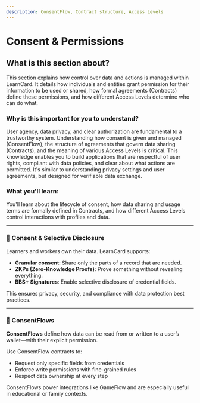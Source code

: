 ```yaml
---
description: ConsentFlow, Contract structure, Access Levels
---
```


# Consent & Permissions

## **What is this section about?**&#x20;

This section explains how control over data and actions is managed within LearnCard. It details how individuals and entities grant permission for their information to be used or shared, how formal agreements (Contracts) define these permissions, and how different Access Levels determine who can do what.

### **Why is this important for you to understand?**&#x20;

User agency, data privacy, and clear authorization are fundamental to a trustworthy system. Understanding how consent is given and managed (ConsentFlow), the structure of agreements that govern data sharing (Contracts), and the meaning of various Access Levels is critical. This knowledge enables you to build applications that are respectful of user rights, compliant with data policies, and clear about what actions are permitted. It's similar to understanding privacy settings and user agreements, but designed for verifiable data exchange.

### **What you'll learn:**&#x20;

You'll learn about the lifecycle of consent, how data sharing and usage terms are formally defined in Contracts, and how different Access Levels control interactions with profiles and data.

***

### 🧾 Consent & Selective Disclosure

Learners and workers own their data. LearnCard supports:

* **Granular consent**: Share only the parts of a record that are needed.
* **ZKPs (Zero-Knowledge Proofs)**: Prove something without revealing everything.
* **BBS+ Signatures**: Enable selective disclosure of credential fields.

This ensures privacy, security, and compliance with data protection best practices.

***

### 🔐 ConsentFlows

**ConsentFlows** define how data can be read from or written to a user’s wallet—with their explicit permission.

Use ConsentFlow contracts to:

* Request only specific fields from credentials
* Enforce write permissions with fine-grained rules
* Respect data ownership at every step

ConsentFlows power integrations like GameFlow and are especially useful in educational or family contexts.
